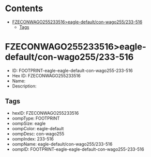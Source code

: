 



Contents
========

* [FZECONWAGO255233516>eagle-default/con-wago255/233-516](#fzeconwago255233516eagle-defaultcon-wago255233-516)
	* [Tags](#tags)

# FZECONWAGO255233516>eagle-default/con-wago255/233-516

- ID: FOOTPRINT-eagle-eagle-default-con-wago255-233-516
- Hex ID: FZECONWAGO255233516
- Name: 
- Description: 

## Tags

- hexID: FZECONWAGO255233516
- oompType: FOOTPRINT
- oompSize: eagle
- oompColor: eagle-default
- oompDesc: con-wago255
- oompIndex: 233-516
- oompName: eagle-default/con-wago255/233-516
- oompID: FOOTPRINT-eagle-eagle-default-con-wago255-233-516
